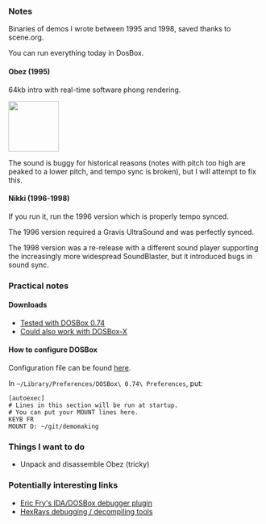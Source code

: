 ### Notes

Binaries of demos I wrote between 1995 and 1998, saved thanks to scene.org.

You can run everything today in DosBox.

#### Obez (1995)

64kb intro with real-time software phong rendering.

<img src="https://raw.github.com/thbar/demomaking/master/extracts/Obez-Blue-Short.gif?v1" width="100">

The sound is buggy for historical reasons (notes with pitch too high are peaked to a lower pitch, and tempo sync is broken), but I will attempt to fix this.

#### Nikki (1996-1998)

If you run it, run the 1996 version which is properly tempo synced.

The 1996 version required a Gravis UltraSound and was perfectly synced.

The 1998 version was a re-release with a different sound player supporting the increasingly more widespread SoundBlaster, but it introduced bugs in sound sync.

### Practical notes

#### Downloads

* [Tested with DOSBox 0.74](https://www.dosbox.com/download.php?main=1)
* [Could also work with DOSBox-X](http://dosbox-x.com/)

#### How to configure DOSBox

Configuration file can be found [here](http://www.dosbox.com/wiki/Dosbox.conf#Mac_OS_X).

In `~/Library/Preferences/DOSBox\ 0.74\ Preferences`, put:

```
[autoexec]
# Lines in this section will be run at startup.
# You can put your MOUNT lines here.
KEYB FR
MOUNT D: ~/git/demomaking
```

### Things I want to do

- Unpack and disassemble Obez (tricky)

### Potentially interesting links

* [Eric Fry's IDA/DOSBox debugger plugin](https://github.com/wjp/idados)
* [HexRays debugging / decompiling tools](https://www.hex-rays.com/index.shtml)
